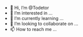- 👋 Hi, I’m @Todetor
- 👀 I’m interested in ...
- 🌱 I’m currently learning ...
- 💞️ I’m looking to collaborate on ...
- 📫 How to reach me ...

<!---
Todetor/Todetor is a ✨ special ✨ repository because its `README.md` (this file) appears on your GitHub profile.
You can click the Preview link to take a look at your changes.
--->
